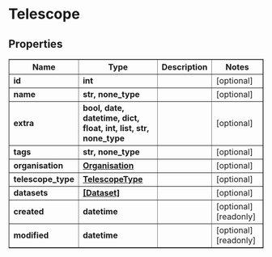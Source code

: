 # Telescope

## Properties
<div class="wy-table-responsive"><table border="1" class="docutils">
<thead>
<tr>
<th>Name</th>
<th>Type</th>
<th>Description</th>
<th>Notes</th>
</tr>
</thead>
<tbody>






<tr>
    <td><strong>id</strong></td>
    <td><strong>int</strong></td>
    <td></td>
    <td>[optional] </td>
</tr>
<tr>
    <td><strong>name</strong></td>
    <td><strong>str, none_type</strong></td>
    <td></td>
    <td>[optional] </td>
</tr>
<tr>
    <td><strong>extra</strong></td>
    <td><strong>bool, date, datetime, dict, float, int, list, str, none_type</strong></td>
    <td></td>
    <td>[optional] </td>
</tr>
<tr>
    <td><strong>tags</strong></td>
    <td><strong>str, none_type</strong></td>
    <td></td>
    <td>[optional] </td>
</tr>
<tr>
    <td><strong>organisation</strong></td>
    <td><a href="Organisation.html"><strong>Organisation</strong></a></td>
    <td></td>
    <td>[optional] </td>
</tr>
<tr>
    <td><strong>telescope_type</strong></td>
    <td><a href="TelescopeType.html"><strong>TelescopeType</strong></a></td>
    <td></td>
    <td>[optional] </td>
</tr>
<tr>
    <td><strong>datasets</strong></td>
    <td><a href="Dataset.html"><strong>[Dataset]</strong></a></td>
    <td></td>
    <td>[optional] </td>
</tr>
<tr>
    <td><strong>created</strong></td>
    <td><strong>datetime</strong></td>
    <td></td>
    <td>[optional] [readonly] </td>
</tr>
<tr>
    <td><strong>modified</strong></td>
    <td><strong>datetime</strong></td>
    <td></td>
    <td>[optional] [readonly] </td>
</tr>


</tbody>
</table></div>

